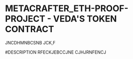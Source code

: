 # METACRAFTER_ETH-PROOF-PROJECT - VEDA'S TOKEN CONTRACT
JNCDHMNBCSNB JCK,F


#DESCRIPTION
RFECKJEBCCJNE
CJHJRNFENCJ
